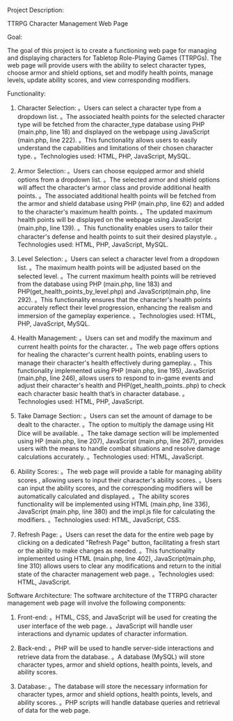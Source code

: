 Project Description: 

TTRPG Character Management Web Page

Goal:

The goal of this project is to create a functioning web page for managing and displaying characters for Tabletop Role-Playing Games (TTRPGs). The web page will provide users with the ability to select character types, choose armor and shield options, set and modify health points, manage levels, update ability scores, and view corresponding modifiers.

Functionality:

1. Character Selection:
。Users can select a character type from a dropdown list.
。The associated health points for the selected character type will be fetched from the character_type database using PHP (main.php, line 18) and displayed on the webpage using JavaScript (main.php, line 222).
。This functionality allows users to easily understand the capabilities and limitations of their chosen character type.
。Technologies used: HTML, PHP, JavaScript, MySQL.

2. Armor Selection:
。Users can choose equipped armor and shield options from a dropdown list.
。The selected armor and shield options will affect the character's armor class and provide additional health points.
。The associated additional health points will be fetched from the armor and shield database using PHP (main.php, line 62) and added to the character's maximum health points.
。The updated maximum health points will be displayed on the webpage using JavaScript (main.php, line 139).
。This functionality enables users to tailor their character's defense and health points to suit their desired playstyle.
。Technologies used: HTML, PHP, JavaScript, MySQL.

3. Level Selection:
。Users can select a character level from a dropdown list.
。The maximum health points will be adjusted based on the selected level.
。The current maximum health points will be retrieved from the database using PHP (main.php, line 183) and PHP(get_health_points_by_level.php) and JavaScript(main.php, line 292).
。This functionality ensures that the character's health points accurately reflect their level progression, enhancing the realism and immersion of the gameplay experience.
。Technologies used: HTML, PHP, JavaScript, MySQL.

4. Health Management:
。Users can set and modify the maximum and current health points for the character.
。The web page offers options for healing the character's current health points, enabling users to manage their character's health effectively during gameplay.
。This functionality implemented using PHP (main.php, line 195), JavaScript (main.php, line 246), allows users to respond to in-game events and adjust their character's health and PHP(get_health_points..php) to check each character basic health that’s in character database.
。Technologies used: HTML, PHP, JavaScript.

5. Take Damage Section:
。Users can set the amount of damage to be dealt to the character.
。The option to multiply the damage using Hit Dice will be available.
。The take damage section will be implemented using HP (main.php, line 207), JavaScript (main.php, line 267), provides users with the means to handle combat situations and resolve damage calculations accurately.
。Technologies used: HTML, JavaScript.

6. Ability Scores:
。The web page will provide a table for managing ability scores , allowing users to input their character's ability scores.
。Users can input the ability scores, and the corresponding modifiers will be automatically calculated and displayed.
。The ability scores functionality will be implemented using HTML (main.php, line 336), JavaScript (main.php, line 380) and the impl.js file for calculating the modifiers.
。Technologies used: HTML, JavaScript, CSS.

7. Refresh Page:
。Users can reset the data for the entire web page by clicking on a dedicated "Refresh Page" button, facilitating a fresh start or the ability to make changes as needed.
。This functionality implemented using HTML (main.php, line 402), JavaScript(main.php, line 310) allows users to clear any modifications and return to the initial state of the character management web page.
。Technologies used: HTML, JavaScript.

Software Architecture:
The software architecture of the TTRPG character management web page will involve the following components:

1. Front-end:
。HTML, CSS, and JavaScript will be used for creating the user interface of the web page.
。JavaScript will handle user interactions and dynamic updates of character information.

2. Back-end:
。PHP will be used to handle server-side interactions and retrieve data from the database.
。A database (MySQL) will store character types, armor and shield options, health points, levels, and ability scores.

3. Database:
。The database will store the necessary information for character types, armor and shield options, health points, levels, and ability scores.
。PHP scripts will handle database queries and retrieval of data for the web page.
